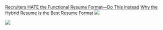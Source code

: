 [Recruiters HATE the Functional Resume Format—Do This Instead](https://www.jobscan.co/blog/recruiters-functional-resume-format/)
[Why the Hybrid Resume is the Best Resume Format](https://www.jobscan.co/blog/hybrid-resumes-best-resume-format/)
![](https://i.imgur.com/3sSvkJB.jpg)

![](https://i.imgur.com/dTFzWAu.jpg)

